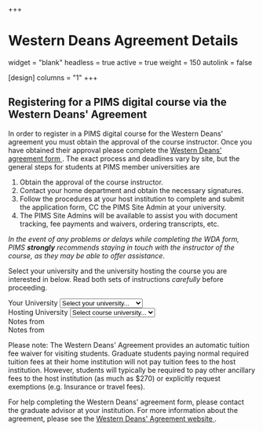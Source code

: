 +++
# Western Deans Agreement Details
widget = "blank"
headless = true
active = true
weight = 150
autolink = false

[design]
  columns = "1"
+++

## Registering for a PIMS digital course via the Western Deans' Agreement

In order to register in a PIMS digital course for the Western Deans' agreement
you must obtain the approval of the course instructor.  Once you have obtained
their approval please complete the <a target="_blank"
href="https://www.wcdgs.ca/_files/ugd/b23610_b61254c69f984b3389f41a6ebbddb94d.pdf">Western
Deans' agreement form <i class="fas fa-file-pdf" aria-hidden="true"></i></a>.
The exact process and deadlines vary by site, but the general steps for students
at PIMS member universities are

1. Obtain the approval of the course instructor.
1. Contact your home department and obtain the necessary signatures.
1. Follow the procedures at your host institution to complete and submit the
   application form, CC the PIMS Site Admin at your university.
1. The PIMS Site Admins will be available to assist you with document tracking,
   fee payments and waivers, ordering transcripts, etc.

_In the event of any problems or delays while completing the WDA form, PIMS
**strongly** recommends staying in touch with the instructor of the course, as
they may be able to offer assistance_.

Select your university and the university hosting the course you are interested
in below. Read both sets of instructions _carefully_ before proceeding.

<form class="p-3">
  <div class="form-group">
    <div class="row">
      <div class="col-6">
        <label for="firstUniversity">Your University</label>
        <select class="form-control" id="firstUniversity">
          <option value="" disabled selected>Select your university...</option>
          <option value="ua">UAlberta</option>
          <option value="ubc">UBC</option>
          <option value="ubco">UBC Okanagan Campus</option>
          <option value="uc">UCalgary</option>
          <option value="ul">ULethbridge</option>
          <option value="um">UManitoba</option>
          <option value="ur">URegina</option>
          <option value="us">USaskatchewan</option>
          <option value="sfu">SFU</option>
          <option value="uv">UVic</option>
        </select>
      </div>
      <div class="col-6">
        <label for="secondUniversity">Hosting University</label>
        <select class="form-control" id="secondUniversity">
          <option value="" disabled selected>Select course university...</option>
          <option value="ua">UAlberta</option>
          <option value="ubc">UBC</option>
          <option value="ubco">UBC Okanagan Campus</option>
          <option value="uc">UCalgary</option>
          <option value="ul">ULethbridge</option>
          <option value="um">UManitoba</option>
          <option value="ur">URegina</option>
          <option value="us">USaskatchewan</option>
          <option value="sfu">SFU</option>
          <option value="uv">UVic</option>
        </select>
      </div>
    </div>
  </div>
  <div class="form-group" id="otherFieldGroupDiv">
    <div class="row">
      <div class="col-6">
        <div id="firstUniversityNotes">Notes from <span></span></div>
      </div>
      <div class="col-6">
        <div id="secondUniversityNotes">Notes from <span></span></div>
      </div>
    </div>
  </div>
</form>




Please note: The Western Deans' Agreement provides an automatic tuition fee waiver
for visiting students.  Graduate students paying normal required tuition fees at
their home institution will not pay tuition fees to the host institution.
However, students will typically be required to pay other ancillary fees to
the host institution (as much as $270) or explicitly request exemptions (e.g.
Insurance or travel fees).


For help completing the Western Deans' agreement form, please contact the
graduate advisor at your institution.  For more information about the agreement,
please see the <a target="_blank"
href="http://wcdgs.ca/western-deans-agreement.html">Western Deans' Agreement
website <i class="fas fa-external-link-alt"></i></a>.
